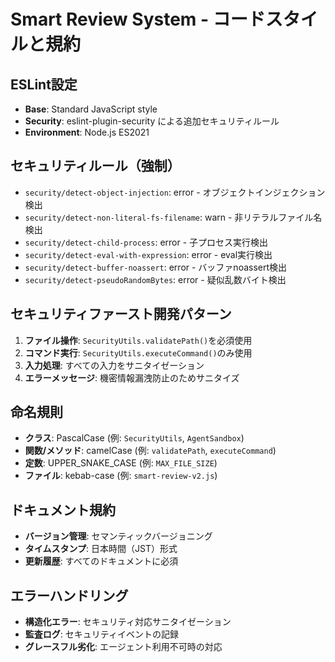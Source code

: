 # Smart Review System - コードスタイルと規約

## ESLint設定
- **Base**: Standard JavaScript style
- **Security**: eslint-plugin-security による追加セキュリティルール
- **Environment**: Node.js ES2021

## セキュリティルール（強制）
- `security/detect-object-injection`: error - オブジェクトインジェクション検出
- `security/detect-non-literal-fs-filename`: warn - 非リテラルファイル名検出
- `security/detect-child-process`: error - 子プロセス実行検出
- `security/detect-eval-with-expression`: error - eval実行検出
- `security/detect-buffer-noassert`: error - バッファnoassert検出
- `security/detect-pseudoRandomBytes`: error - 疑似乱数バイト検出

## セキュリティファースト開発パターン
1. **ファイル操作**: `SecurityUtils.validatePath()`を必須使用
2. **コマンド実行**: `SecurityUtils.executeCommand()`のみ使用
3. **入力処理**: すべての入力をサニタイゼーション
4. **エラーメッセージ**: 機密情報漏洩防止のためサニタイズ

## 命名規則
- **クラス**: PascalCase (例: `SecurityUtils`, `AgentSandbox`)
- **関数/メソッド**: camelCase (例: `validatePath`, `executeCommand`)
- **定数**: UPPER_SNAKE_CASE (例: `MAX_FILE_SIZE`)
- **ファイル**: kebab-case (例: `smart-review-v2.js`)

## ドキュメント規約
- **バージョン管理**: セマンティックバージョニング
- **タイムスタンプ**: 日本時間（JST）形式
- **更新履歴**: すべてのドキュメントに必須

## エラーハンドリング
- **構造化エラー**: セキュリティ対応サニタイゼーション
- **監査ログ**: セキュリティイベントの記録
- **グレースフル劣化**: エージェント利用不可時の対応